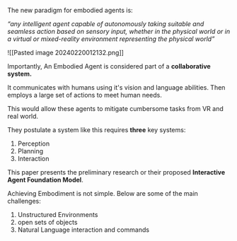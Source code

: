 The new paradigm for embodied agents is:

*“any intelligent agent capable of autonomously taking suitable and seamless action based on sensory input, whether in the physical world or in a virtual or mixed-reality environment representing the physical world”*

![[Pasted image 20240220012132.png]]


Importantly, An Embodied Agent is considered part of a **collaborative system.** 

It communicates with humans using it's vision and language abilities. Then employs a large set of actions to meet human needs.

This would allow these agents to mitigate cumbersome tasks from VR and real world.

They postulate a system like this requires **three** key systems:

1. Perception 
2. Planning 
3. Interaction 

This paper presents the preliminary research or their proposed **Interactive Agent Foundation Model**.

Achieving Embodiment is not simple. Below are some of the main challenges:

1. Unstructured Environments 
2. open sets of objects 
3. Natural Language interaction and commands 



